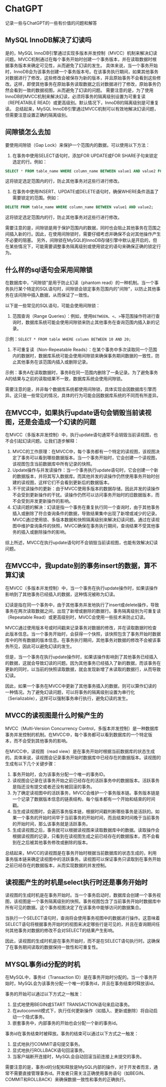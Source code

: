 # ChatGPT
记录一些与ChatGPT的一些有价值的问题和解答

## MySQL InnoDB解决了幻读吗
是的，MySQL InnoDB引擎通过实现多版本并发控制（MVCC）机制来解决幻读问题。MVCC机制通过在每个事务开始时创建一个事务版本，并在读取数据时根据事务版本来确定可见性，从而避免了幻读的发生。 具体来说，当一个事务开始时，InnoDB会为该事务创建一个事务版本号。在该事务执行期间，如果其他事务对数据进行了修改，这些修改会被保存为新的版本，并且原始事务不会看到这些修改。这样，即使其他事务在原始事务读取数据之后对数据进行了修改，原始事务仍然会看到一致的数据视图，从而避免了幻读的问题。 需要注意的是，为了使用InnoDB的MVCC机制来解决幻读，必须将事务的隔离级别设置为可重复读（REPEATABLE READ）或更高级别。默认情况下，InnoDB的隔离级别是可重复读。 总结起来，MySQL InnoDB引擎通过MVCC机制可以有效地解决幻读问题，但需要注意设置正确的隔离级别。

## 间隙锁怎么去加
要使用间隙锁（Gap Lock）来保护一个范围内的数据，可以使用以下方法：

1. 在事务中使用SELECT语句时，添加FOR UPDATE或FOR SHARE子句来锁定选定的行。例如：

```sql
SELECT * FROM table_name WHERE column_name BETWEEN value1 AND value2 FOR UPDATE;
```

这将锁定选定范围内的行，防止其他事务对这些行进行修改。

1. 在事务中使用INSERT、UPDATE或DELETE语句时，确保WHERE条件涵盖了需要锁定的范围。例如：

```sql
DELETE FROM table_name WHERE column_name BETWEEN value1 AND value2;
```

这将锁定选定范围内的行，防止其他事务对这些行进行修改。

需要注意的是，间隙锁是用于保护范围内的数据，同时也会阻止其他事务在范围之间插入新的行。因此，在使用间隙锁时，需要仔细考虑并确保不会对其他操作产生不必要的阻塞。 另外，间隙锁在MySQL的InnoDB存储引擎中默认是开启的，但在某些情况下，可能需要调整事务隔离级别或使用锁定的语句来确保正确的锁定行为。

## 什么样的sql语句会采用间隙锁
在数据库中，"间隙锁"是用于防止幻读（phantom read）的一种机制。当一个事务执行某个特定的SQL语句时，间隙锁会锁定事务范围内的"间隙"，以防止其他事务在该间隙中插入数据，从而保证了一致性。

以下是一些常见的SQL语句，可能会使用间隙锁：

1. 范围查询（Range Queries）：例如，使用`BETWEEN`、`<`、`>`等范围操作符进行查询时，数据库系统可能会使用间隙锁来防止其他事务在查询范围内插入新的记录。

示例：`SELECT * FROM table WHERE column BETWEEN 10 AND 20;`

1. 不可重复读（Non-Repeatable Reads）：在某个事务中多次读取同一个范围内的数据时，数据库系统可能会使用间隙锁来确保事务期间数据的一致性，防止其他事务在该范围内插入或删除记录。

示例：事务A在读取数据时，事务B在同一范围内删除了一条记录。为了避免事务A的结果与之前的读取结果不一致，数据库系统会使用间隙锁。

需要注意的是，并非每个数据库系统都使用间隙锁，具体实现会因数据库引擎而异。这只是一些常见的情况，具体的行为可能会因数据库系统的不同而有所差异。

## 在MVCC中，如果执行update语句会销毁当前读视图，还是会造成一个幻读的问题
在MVCC（多版本并发控制）中，执行update语句通常不会销毁当前读视图，也不会引起幻读问题。让我们逐步解释：

1. MVCC的工作原理：在MVCC中，每个事务都有一个特定的读视图，该视图决定了事务可以看到哪些数据版本。当一个事务开始时，它会创建一个读视图，该视图包含当前数据库中所有记录的快照。
2. Update操作与并发读操作：当一个事务执行update语句时，它会创建一个新的数据版本，并将其写入数据库。而其他并发的读操作仍然使用事务开始时创建的读视图，这样它们不会看到更新后的数据版本。
3. 不干扰读操作的更新：由于MVCC使用多版本的数据存储，因此并发的读操作不会受到更新操作的干扰。读操作仍然可以访问事务开始时的旧数据版本，而不会受到并发更新操作的影响。
4. 幻读问题的解决：幻读是指一个事务在重复执行同一个查询时，由于其他事务插入或删除了符合查询条件的数据，导致结果集中出现了新增或减少的记录。MVCC通过使用锁、多版本数据和快照隔离级别来解决幻读问题。通过在读视图中维护查询条件的快照，MVCC确保在事务执行期间，查询结果不受其他事务的插入或删除操作的影响。

综上所述，MVCC在执行update语句时不会销毁当前读视图，也能有效解决幻读问题。

## 在MVCC中，我update别的事务insert的数据，算不算幻读
在MVCC（多版本并发控制）中，当一个事务在执行update操作时，如果该操作影响到了其他事务已经插入的数据，这种情况被称为幻读。

幻读是指在同一个事务中，由于其他事务并发地执行了insert或delete操作，导致事务在两次读取数据之间，出现了新增或删除的数据行。事务隔离级别为可重复读（Repeatable Read）或更高级别时，MVCC会使用一些技术来防止幻读。

MVCC通过使用版本号或时间戳来记录事务对数据的修改，并在读取数据时检查此版本信息。当一个事务开始时，会获得一个快照，该快照包含了事务开始时数据库中的所有数据的版本信息。在事务执行期间，其他事务对数据的修改不会被该事务所见，因此可以避免幻读的发生。

但是，当一个事务在执行update操作时，如果该操作影响到了其他事务已经插入的数据，这就会导致幻读的问题。因为其他事务已经插入了新的数据，而该事务在更新的同时，以当前的快照读取数据，就会发现新增了未读取的数据行，从而导致幻读。

因此，如果一个事务在MVCC中更新了其他事务插入的数据，则可以算作幻读的一种情况。为了避免幻读问题，可以将事务的隔离级别设置为串行化（Serializable），这样可以强制事务串行执行，避免幻读的发生。

## MVCC的读视图是什么时候产生的
MVCC（Multi-Version Concurrency Control，多版本并发控制）是一种数据库事务并发控制的机制。在MVCC中，每个事务都可以看到数据库的一个特定版本，而不会受到其他事务的影响。

在MVCC中，读视图（read view）是在事务开始时根据当前数据库的状态生成的。具体来说，读视图会记录事务开始时数据库中已经存在的数据版本。读视图的生成有以下几个关键步骤：

1. 事务开始时，会为该事务分配一个唯一的事务ID。
2. 读视图会记录在该事务开始之前已经存在的活跃事务中的数据版本。活跃事务是指还没有提交或者还没有被回滚的事务。
3. 为了确定读视图中的活跃事务，MVCC会维护一个事务版本链。事务版本链是一个记录了数据版本信息的链表结构，每个版本都有一个开始和结束的时间戳。
4. 当生成读视图时，会遍历事务版本链，根据时间戳判断哪些事务是活跃的。如果一个事务的开始时间早于当前事务的开始时间，而且结束时间晚于当前事务的开始时间，那么该事务就是活跃事务。
5. 生成读视图之后，事务就可以根据读视图来读取数据库中的数据。读取操作会根据读视图的记录，只看到在读视图生成之前已经存在的数据版本，而不会看到在之后被其他事务修改或删除的版本。

总结起来，MVCC的读视图是在事务开始时根据当前数据库的状态生成的，利用事务版本链来确定读视图中的活跃事务。读视图可以保证事务只读取到在事务开始之前已经存在的数据版本，从而实现数据的并发控制。

## 读视图产生的时机是select执行时还是事务开始时
读视图的生成时机是在事务开始时。当一个事务启动时，数据库会创建一个事务视图，该视图是一个事务隔离级别的快照。事务视图包含了当前事务开始时数据库中所有可见的数据。这个事务视图决定了在该事务中能够访问的数据集合。

当执行一个SELECT语句时，查询将会使用事务视图中的数据进行操作。这意味着SELECT语句将根据事务开始时的视图来决定哪些行是可见的，并且在查询期间任何其他事务对数据的修改不会对SELECT的结果产生影响。

因此，读视图的生成时机是在事务开始时，而不是在SELECT语句执行时。这确保了在事务期间读取的数据保持一致性和可重复性。

## MYSQL事务id分配的时机
在MySQL中，事务id（Transaction ID）是在事务开始时分配的。当一个事务开始时，MySQL会为该事务分配一个唯一的事务id，并且在事务结束时释放该id。

事务的开始可以通过以下方式之一触发：

1. 显式地使用BEGIN或START TRANSACTION语句来启动事务。
2. 在autocommit模式下，执行任何更新操作（如插入、更新或删除）将自动启动一个隐式事务。
3. 嵌套事务中，内部事务的开始也会分配一个新的事务id。

事务id在事务结束时被释放。事务的结束可以通过以下方式之一触发：

1. 显式地执行COMMIT语句提交事务。
2. 显式地执行ROLLBACK语句回滚事务。
3. 当客户端断开连接时，MySQL会自动回滚当前连接上未提交的事务。

需要注意的是，事务id的分配和释放是MySQL内部的操作，对于开发者而言，通常不需要直接管理事务id。开发者只需关注正确使用事务语句（如BEGIN、COMMIT和ROLLBACK）来确保数据一致性和事务的正确执行。


